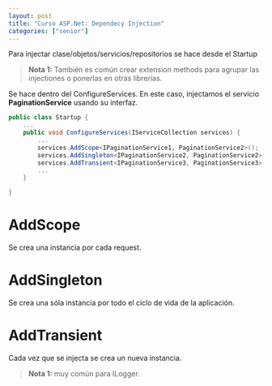 ```yaml
---
layout: post
title: "Curso ASP.Net: Dependecy Injection"
categories: ["senior"]
---
```


Para injectar clase/objetos/servicios/repositorios se hace desde<!--more--> el Startup

> **Nota 1:** También es común crear extension methods para agrupar las injectiones o ponerlas en otras librerías.

Se hace dentro del ConfigureServices. En este caso, injectamos el servicio **PaginationService** usando su interfaz.

```csharp
public class Startup {
    ...
    public void ConfigureServices(IServiceCollection services) {
        ...
        services.AddScope<IPaginationService1, PaginationService2>();
        services.AddSingleton<IPaginationService2, PaginationService2>();
        services.AddTransient<IPaginationService3, PaginationService3>();
        ...
    }

}
```

# AddScope

Se crea una instancia por cada request.

# AddSingleton

Se crea una sóla instancia por todo el ciclo de vida de la aplicación.

# AddTransient

Cada vez que se injecta se crea un nueva instancia.

> **Nota 1:** muy común para ILogger.
